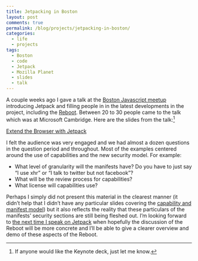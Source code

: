 ```yaml
---
title: Jetpacking in Boston
layout: post
comments: true
permalink: /blog/projects/jetpacking-in-boston/
categories:
  - life
  - projects
tags:
  - Boston
  - code
  - Jetpack
  - Mozilla Planet
  - slides
  - talk
---
```

A couple weeks ago I gave a talk at the [Boston Javascript meetup][1] introducing Jetpack and filling people in in the latest developments in the project, including the [Reboot][1]. Between 20 to 30 people came to the talk which was at Microsoft Cambridge. Here are the slides from the talk:[^1]

[Extend the Browser with Jetpack][2]



<!--more-->I felt the audience was very engaged and we had almost a dozen questions in the question period and throughout. Most of the examples centered around the use of capabilities and the new security model. For example:

*   What level of granularity will the manifests have? Do you have to just say &#8220;I use xhr&#8221; or &#8220;I talk to twitter but not facebook&#8221;?
*   What will be the review process for capabilities?
*   What license will capabilities use?

Perhaps I simply did not present this material in the clearest manner (it didn&#8217;t help that I didn&#8217;t have any particular slides covering the [capability and manifest model][3]) but it also reflects the reality that these particulars of the manifests&#8217; security sections are still being fleshed out. I&#8217;m looking forward to [the next time I speak on Jetpack][4] when hopefully the discussion of the Reboot will be more concrete and I&#8217;ll be able to give a clearer overview and demo of these aspects of the Reboot.

[^1]:    
    If anyone would like the Keynote deck, just let me know.

 [1]: http://javascript.meetup.com/2/
 [2]: http://www.slideshare.net/mitcho/extend-the-browser-with-jetpack "Extend the Browser with Jetpack"
 [3]: http://vimeo.com/10011379
 [4]: http://jsconf.us/2010/